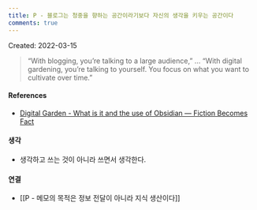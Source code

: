 ```yaml
---
title: P - 블로그는 청중을 향하는 공간이라기보다 자신의 생각을 키우는 공간이다
comments: true
---
```


Created: 2022-03-15

>“With blogging, you’re talking to a large audience,” … “With digital gardening, you’re talking to yourself. You focus on what you want to cultivate over time.”

#### References
- [Digital Garden - What is it and the use of Obsidian — Fiction Becomes Fact](https://fictionbecomesfact.com/digitalgarden)

#### 생각
- 생각하고 쓰는 것이 아니라 쓰면서 생각한다.

#### 연결
- [[P - 메모의 목적은 정보 전달이 아니라 지식 생산이다]]